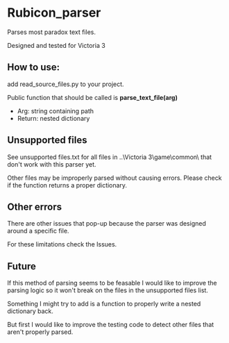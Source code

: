 # Rubicon_parser

Parses most paradox text files.

Designed and tested for Victoria 3

## How to use:

add read_source_files.py to your project.

Public function that should be called is **parse_text_file(arg)**
+ Arg: string containing path
+ Return: nested dictionary

## Unsupported files

See unsupported files.txt for all files in ..\Victoria 3\game\common\ that don't work with this parser yet.

Other files may be improperly parsed without causing errors. Please check if the function returns a proper dictionary.

## Other errors

There are other issues that pop-up because the parser was designed around a specific file.

For these limitations check the Issues.

## Future

If this method of parsing seems to be feasable I would like to improve the parsing logic so it won't break on the files in the unsupported files list.

Something I might try to add is a function to properly write a nested dictionary back.

But first I would like to improve the testing code to detect other files that aren't properly parsed.
